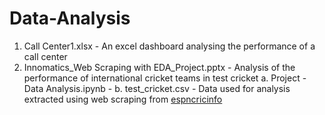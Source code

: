 # Data-Analysis
1. Call Center1.xlsx - An excel dashboard analysing the performance of a call center
2. Innomatics_Web Scraping with EDA_Project.pptx - Analysis of the performance of international cricket teams in test cricket
 a. Project - Data Analysis.ipynb - 
 b. test_cricket.csv - Data used for analysis extracted using web scraping from [espncricinfo](https://www.espncricinfo.com/)
